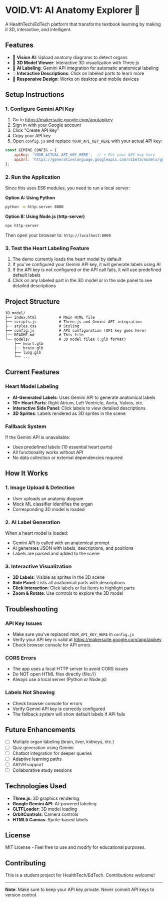 # VOID.V1: AI Anatomy Explorer 🚀

A HealthTech/EdTech platform that transforms textbook learning by making it 3D, interactive, and intelligent.

## Features

- 📸 **Vision AI**: Upload anatomy diagrams to detect organs
- 🎯 **3D Model Viewer**: Interactive 3D visualization with Three.js
- 🤖 **AI Labeling**: Gemini API integration for automatic anatomical labeling
- 💡 **Interactive Descriptions**: Click on labeled parts to learn more
- 📱 **Responsive Design**: Works on desktop and mobile devices

## Setup Instructions

### 1. Configure Gemini API Key

1. Go to https://makersuite.google.com/app/apikey
2. Sign in with your Google account
3. Click "Create API Key"
4. Copy your API key
5. Open `config.js` and replace `YOUR_API_KEY_HERE` with your actual API key:

```javascript
const GEMINI_CONFIG = {
    apiKey: 'YOUR_ACTUAL_API_KEY_HERE',  // ⬅️ Put your API key here
    apiUrl: 'https://generativelanguage.googleapis.com/v1beta/models/gemini-pro:generateContent',
};
```

### 2. Run the Application

Since this uses ES6 modules, you need to run a local server:

**Option A: Using Python**
```bash
python -m http.server 8000
```

**Option B: Using Node.js (http-server)**
```bash
npx http-server
```

Then open your browser to: `http://localhost:8000`

### 3. Test the Heart Labeling Feature

1. The demo currently loads the heart model by default
2. If you've configured your Gemini API key, it will generate labels using AI
3. If the API key is not configured or the API call fails, it will use predefined default labels
4. Click on any labeled part in the 3D model or in the side panel to see detailed descriptions

## Project Structure

```
3D_model/
├── index.html          # Main HTML file
├── scripts.js          # Three.js and Gemini API integration
├── styles.css          # Styling
├── config.js           # API configuration (API key goes here)
├── README.md           # This file
└── models/             # 3D model files (.glb format)
    ├── heart.glb
    ├── brain.glb
    ├── lung.glb
    └── ...
```

## Current Features

### Heart Model Labeling
- **AI-Generated Labels**: Uses Gemini API to generate anatomical labels
- **10+ Heart Parts**: Right Atrium, Left Ventricle, Aorta, Valves, etc.
- **Interactive Side Panel**: Click labels to view detailed descriptions
- **3D Sprites**: Labels rendered as 3D sprites in the scene

### Fallback System
If the Gemini API is unavailable:
- Uses predefined labels (10 essential heart parts)
- All functionality works without API
- No data collection or external dependencies required

## How It Works

### 1. Image Upload & Detection
- User uploads an anatomy diagram
- Mock ML classifier identifies the organ
- Corresponding 3D model is loaded

### 2. AI Label Generation
When a heart model is loaded:
- Gemini API is called with an anatomical prompt
- AI generates JSON with labels, descriptions, and positions
- Labels are parsed and added to the scene

### 3. Interactive Visualization
- **3D Labels**: Visible as sprites in the 3D scene
- **Side Panel**: Lists all anatomical parts with descriptions
- **Click Interaction**: Click labels or list items to highlight parts
- **Zoom & Rotate**: Use controls to explore the 3D model

## Troubleshooting

### API Key Issues
- Make sure you've replaced `YOUR_API_KEY_HERE` in `config.js`
- Verify your API key is valid at https://makersuite.google.com/app/apikey
- Check browser console for API errors

### CORS Errors
- The app uses a local HTTP server to avoid CORS issues
- Do NOT open HTML files directly (file://)
- Always use a local server (Python or Node.js)

### Labels Not Showing
- Check browser console for errors
- Verify Gemini API key is correctly configured
- The fallback system will show default labels if API fails

## Future Enhancements

- [ ] Multiple organ labeling (brain, liver, kidneys, etc.)
- [ ] Quiz generation using Gemini
- [ ] Chatbot integration for deeper queries
- [ ] Adaptive learning paths
- [ ] AR/VR support
- [ ] Collaborative study sessions

## Technologies Used

- **Three.js**: 3D graphics rendering
- **Google Gemini API**: AI-powered labeling
- **GLTFLoader**: 3D model loading
- **OrbitControls**: Camera controls
- **HTML5 Canvas**: Sprite-based labels

## License

MIT License - Feel free to use and modify for educational purposes.

## Contributing

This is a student project for HealthTech/EdTech. Contributions welcome!

---

**Note**: Make sure to keep your API key private. Never commit API keys to version control.

